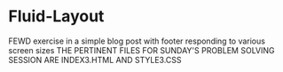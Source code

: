 # Fluid-Layout
FEWD exercise in a simple blog post with footer responding to various screen sizes
THE PERTINENT FILES FOR SUNDAY'S PROBLEM SOLVING SESSION ARE INDEX3.HTML AND STYLE3.CSS

